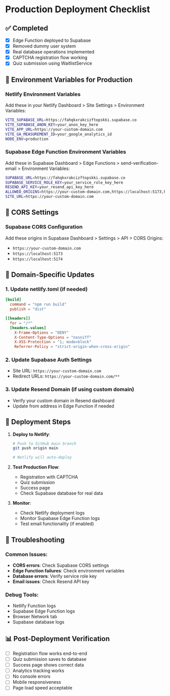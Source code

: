 # Production Deployment Checklist

## ✅ Completed
- [x] Edge Function deployed to Supabase
- [x] Removed dummy user system
- [x] Real database operations implemented
- [x] CAPTCHA registration flow working
- [x] Quiz submission using WaitlistService

## 🔄 Environment Variables for Production

### Netlify Environment Variables
Add these in your Netlify Dashboard > Site Settings > Environment Variables:

```bash
VITE_SUPABASE_URL=https://fahqkxrakcizftopskki.supabase.co
VITE_SUPABASE_ANON_KEY=your_anon_key_here
VITE_APP_URL=https://your-custom-domain.com
VITE_GA_MEASUREMENT_ID=your_google_analytics_id
NODE_ENV=production
```

### Supabase Edge Function Environment Variables
Add these in Supabase Dashboard > Edge Functions > send-verification-email > Environment Variables:

```bash
SUPABASE_URL=https://fahqkxrakcizftopskki.supabase.co
SUPABASE_SERVICE_ROLE_KEY=your_service_role_key_here
RESEND_API_KEY=your_resend_api_key_here
ALLOWED_ORIGINS=https://your-custom-domain.com,https://localhost:5173,https://localhost:5174
SITE_URL=https://your-custom-domain.com
```

## 🔄 CORS Settings

### Supabase CORS Configuration
Add these origins in Supabase Dashboard > Settings > API > CORS Origins:
- `https://your-custom-domain.com`
- `https://localhost:5173`
- `https://localhost:5174`

## 🔄 Domain-Specific Updates

### 1. Update netlify.toml (if needed)
```toml
[build]
  command = "npm run build"
  publish = "dist"

[[headers]]
  for = "/*"
  [headers.values]
    X-Frame-Options = "DENY"
    X-Content-Type-Options = "nosniff"
    X-XSS-Protection = "1; mode=block"
    Referrer-Policy = "strict-origin-when-cross-origin"
```

### 2. Update Supabase Auth Settings
- Site URL: `https://your-custom-domain.com`
- Redirect URLs: `https://your-custom-domain.com/**`

### 3. Update Resend Domain (if using custom domain)
- Verify your custom domain in Resend dashboard
- Update from address in Edge Function if needed

## 🚀 Deployment Steps

1. **Deploy to Netlify**:
   ```bash
   # Push to GitHub main branch
   git push origin main
   
   # Netlify will auto-deploy
   ```

2. **Test Production Flow**:
   - Registration with CAPTCHA
   - Quiz submission
   - Success page
   - Check Supabase database for real data

3. **Monitor**:
   - Check Netlify deployment logs
   - Monitor Supabase Edge Function logs
   - Test email functionality (if enabled)

## 🐛 Troubleshooting

### Common Issues:
- **CORS errors**: Check Supabase CORS settings
- **Edge Function failures**: Check environment variables
- **Database errors**: Verify service role key
- **Email issues**: Check Resend API key

### Debug Tools:
- Netlify Function logs
- Supabase Edge Function logs
- Browser Network tab
- Supabase database logs

## 📊 Post-Deployment Verification

- [ ] Registration flow works end-to-end
- [ ] Quiz submission saves to database
- [ ] Success page shows correct data
- [ ] Analytics tracking works
- [ ] No console errors
- [ ] Mobile responsiveness
- [ ] Page load speed acceptable